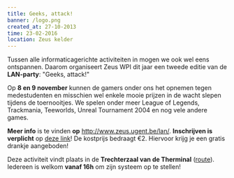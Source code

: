 ```yaml
---
title: Geeks, attack!
banner: /logo.png
created_at: 27-10-2013
time: 23-02-2016
location: Zeus kelder
---
```


Tussen alle informaticagerichte activiteiten in mogen we ook wel eens ontspannen. Daarom organiseert Zeus WPI dit jaar een tweede editie van de <strong>LAN-party</strong>: "Geeks, attack!"

Op <strong>8 en 9 november</strong> kunnen de gamers onder ons het opnemen tegen medestudenten en misschien wel enkele mooie prijzen in de wacht slepen tijdens de toernooitjes. We spelen onder meer League of Legends, Trackmania, Teeworlds, Unreal Tournament 2004 en nog vele andere games.

<strong>Meer info</strong> is te vinden <strong>op</strong> <a href="http://www.zeus.ugent.be/lan/lan-praktisch">http://www.zeus.ugent.be/lan/</a>. <strong>Inschrijven is verplicht</strong> op <a href="http://zeus.ugent.be/lan/inschrijven/" title="http://zeus.ugent.be/lan/inschrijven/">deze link</a></strong>! De kostprijs bedraagt €2. Hiervoor krijg je een gratis drankje aangeboden!

Deze activiteit vindt plaats in de <strong>Trechterzaal van de Therminal</strong> (<a href="http://goo.gl/maps/BYjls" title="route" target="_blank">route</a>). Iedereen is welkom <strong>vanaf 16h</strong> om zijn systeem op te stellen!